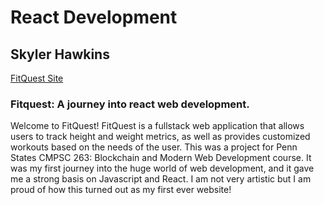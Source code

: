 # React Development
## Skyler Hawkins

[FitQuest Site](https://fitquest-2q849ybvh-skyler-hawkins-projects.vercel.app/)

### Fitquest: A journey into react web development.
Welcome to FitQuest! FitQuest is a fullstack web application that allows users to track height and weight metrics, as well as provides customized workouts based on the needs of the user. 
This was a project for Penn States CMPSC 263: Blockchain and Modern Web Development course. It was my first journey into the huge world of web development, and it gave me a strong basis on Javascript and React. I am not very artistic but I am proud of how this turned out as my first ever website!
